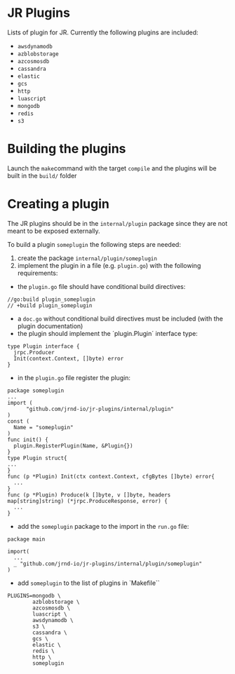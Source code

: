 # JR Plugins

Lists of plugin for JR.
Currently the following plugins are included:


- `awsdynamodb`
- `azblobstorage`
- `azcosmosdb`
- `cassandra`
- `elastic`
- `gcs`
- `http`
- `luascript`
- `mongodb`
- `redis`
- `s3`


# Building the plugins

Launch the `make`command with the target `compile`  and the plugins will be built in the `build/` folder


# Creating a plugin

The JR plugins should be in the `internal/plugin` package since they are not meant to be exposed externally.

To build a plugin `someplugin` the following steps are needed:

1. create the package `internal/plugin/someplugin`
2. implement the plugin in a file (e.g. `plugin.go`) with the following requirements:
  - the `plugin.go` file should have conditional build directives:
  ```golang
  //go:build plugin_someplugin
  // +build plugin_someplugin
  ```
  - a `doc.go` without conditional build directives must be included (with the plugin documentation)
  - the plugin should implement the ´plugin.Plugin´ interface type:
  ```golang
  type Plugin interface {
    jrpc.Producer
    Init(context.Context, []byte) error
}
```
  - in the `plugin.go` file register the plugin:

  ```golang
package someplugin
...
import (
        "github.com/jrnd-io/jr-plugins/internal/plugin"
)
const (
    Name = "someplugin"
)
func init() {
    plugin.RegisterPlugin(Name, &Plugin{})
}
type Plugin struct{
...
}
func (p *Plugin) Init(ctx context.Context, cfgBytes []byte) error{
    ...
}
func (p *Plugin) Produce(k []byte, v []byte, headers map[string]string) (*jrpc.ProduceResponse, error) {
    ...
}

```

  - add the `someplugin` package  to the import in the `run.go` file:
  ```golang
  package main

  import(
    ...
    _ "github.com/jrnd-io/jr-plugins/internal/plugin/someplugin"
  )
  ```
   - add `someplugin`  to the list of plugins in `Makefile``
```make
PLUGINS=mongodb \
        azblobstorage \
        azcosmosdb \
        luascript \
        awsdynamodb \
        s3 \
        cassandra \
        gcs \
        elastic \
        redis \
        http \
        someplugin
```
